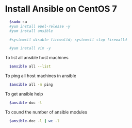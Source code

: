 # Install Ansible on CentOS 7
```sh
  $sudo su
  #yum install epel-release -y
  #yum install ansible

  #systemctl disable firewalld; systemctl stop firewalld

  #yum install vim -y
```

To list all ansible host machines
```sh
  $ansible all --list
```

To ping all host machines in ansible 
```sh
  $ansible all -m ping
```

To get ansible help
```sh
  $ansible-doc -l
```

To cound the number of ansible modules
```sh
  $ansible-doc -l | wc -l
```
